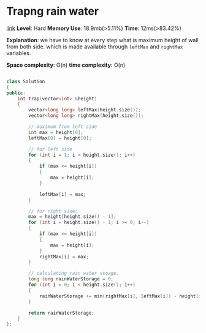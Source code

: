 # Trapng rain water
[link](https://leetcode.com/problems/trapping-rain-water/submissions/)
**Level**: Hard
**Memory Use**: 18.9mb(>5.11%)
**Time**: 12ms(>83.42%)

**Explanation**:
we have to know at every step what is maximum height of wall from both side. which is made available through `leftMax` and `rightMax` variables.

**Space complexity**: O(n)
**time complexity**: O(n)

```cpp

class Solution
{
public:
    int trap(vector<int> &height)
    {
        vector<long long> leftMax(height.size());
        vector<long long> rightMax(height.size());

        // maximum from left side
        int max = height[0];
        leftMax[0] = height[0];

        // for left side
        for (int i = 1; i < height.size(); i++)
        {
            if (max <= height[i])
            {
                max = height[i];
            }

            leftMax[i] = max;
        }

        // for right side:
        max = height[height.size() - 1];
        for (int i = height.size() - 1; i >= 0; i--)
        {
            if (max <= height[i])
            {
                max = height[i];
            }
            rightMax[i] = max;
        }

        // calculating rain water stoage.
        long long rainWaterStorage = 0;
        for (int i = 0; i < height.size(); i++)
        {
            rainWaterStorage += min(rightMax[i], leftMax[i]) - height[i];
        }

        return rainWaterStorage;
    }
};
```

